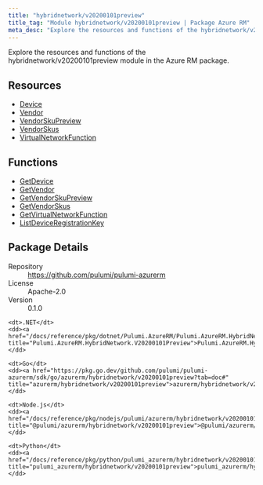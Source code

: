 ```yaml
---
title: "hybridnetwork/v20200101preview"
title_tag: "Module hybridnetwork/v20200101preview | Package Azure RM"
meta_desc: "Explore the resources and functions of the hybridnetwork/v20200101preview module in the Azure RM package."
---
```


<!-- WARNING: this file was generated by Pulumi Docs Generator. -->
<!-- Do not edit by hand unless you're certain you know what you are doing! -->

Explore the resources and functions of the hybridnetwork/v20200101preview module in the Azure RM package.

<h2 id="resources">Resources</h2>
<ul class="api">
    <li><a href="device" title="Device"><span class="symbol resource"></span>Device</a></li>
    <li><a href="vendor" title="Vendor"><span class="symbol resource"></span>Vendor</a></li>
    <li><a href="vendorskupreview" title="VendorSkuPreview"><span class="symbol resource"></span>VendorSkuPreview</a></li>
    <li><a href="vendorskus" title="VendorSkus"><span class="symbol resource"></span>VendorSkus</a></li>
    <li><a href="virtualnetworkfunction" title="VirtualNetworkFunction"><span class="symbol resource"></span>VirtualNetworkFunction</a></li>
</ul>

<h2 id="functions">Functions</h2>
<ul class="api">
    <li><a href="getdevice" title="GetDevice"><span class="symbol function"></span>GetDevice</a></li>
    <li><a href="getvendor" title="GetVendor"><span class="symbol function"></span>GetVendor</a></li>
    <li><a href="getvendorskupreview" title="GetVendorSkuPreview"><span class="symbol function"></span>GetVendorSkuPreview</a></li>
    <li><a href="getvendorskus" title="GetVendorSkus"><span class="symbol function"></span>GetVendorSkus</a></li>
    <li><a href="getvirtualnetworkfunction" title="GetVirtualNetworkFunction"><span class="symbol function"></span>GetVirtualNetworkFunction</a></li>
    <li><a href="listdeviceregistrationkey" title="ListDeviceRegistrationKey"><span class="symbol function"></span>ListDeviceRegistrationKey</a></li>
</ul>

<h2 id="package-details">Package Details</h2>
<dl class="package-details">
	<dt>Repository</dt>
	<dd><a href="https://github.com/pulumi/pulumi-azurerm">https://github.com/pulumi/pulumi-azurerm</a></dd>
	<dt>License</dt>
	<dd>Apache-2.0</dd>
	<dt>Version</dt>
	<dd>0.1.0</dd>
</dl>



<dl class="tabular">

    <dt>.NET</dt>
    <dd><a href="/docs/reference/pkg/dotnet/Pulumi.AzureRM/Pulumi.AzureRM.HybridNetwork.V20200101Preview.html" title="Pulumi.AzureRM.HybridNetwork.V20200101Preview">Pulumi.AzureRM.HybridNetwork.V20200101Preview</a></dd>

    <dt>Go</dt>
    <dd><a href="https://pkg.go.dev/github.com/pulumi/pulumi-azurerm/sdk/go/azurerm/hybridnetwork/v20200101preview?tab=doc#" title="azurerm/hybridnetwork/v20200101preview">azurerm/hybridnetwork/v20200101preview</a></dd>

    <dt>Node.js</dt>
    <dd><a href="/docs/reference/pkg/nodejs/pulumi/azurerm/hybridnetwork/v20200101preview/#" title="@pulumi/azurerm/hybridnetwork/v20200101preview">@pulumi/azurerm/hybridnetwork/v20200101preview</a></dd>

    <dt>Python</dt>
    <dd><a href="/docs/reference/pkg/python/pulumi_azurerm/hybridnetwork/v20200101preview" title="pulumi_azurerm/hybridnetwork/v20200101preview">pulumi_azurerm/hybridnetwork/v20200101preview</a></dd>

</dl>


